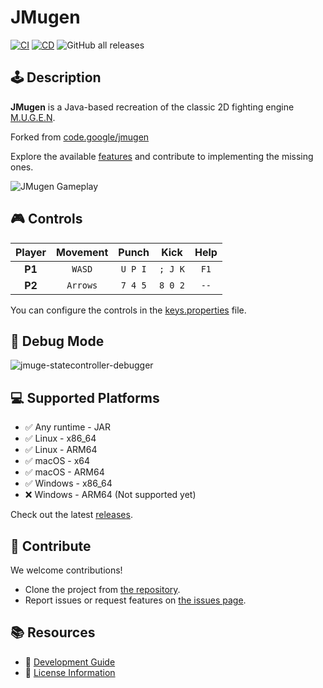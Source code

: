 # JMugen

[![CI](https://github.com/humbertodias/jmugen/actions/workflows/ci.yml/badge.svg)](https://github.com/humbertodias/jmugen/actions/workflows/ci.yml)
[![CD](https://github.com/humbertodias/jmugen/actions/workflows/cd.yml/badge.svg)](https://github.com/humbertodias/jmugen/actions/workflows/cd.yml)
![GitHub all releases](https://img.shields.io/github/downloads/humbertodias/jmugen/total)


## 🕹️ Description

**JMugen** is a Java-based recreation of the classic 2D fighting engine [M.U.G.E.N](https://www.elecbyte.com/mugendocs-11b1/mugen.html).

Forked from [code.google/jmugen](https://code.google.com/archive/p/jmugen/)

Explore the available [features](./FEATURES.md) and contribute to implementing the missing ones.

![JMugen Gameplay](https://github.com/user-attachments/assets/1b7c5e84-4abc-4200-9580-c0d00d7397b8)

## 🎮 Controls

| Player | Movement |  Punch  |  Kick   | Help |
|:------:|:--------:|:-------:|:-------:|:----:|
| **P1** |  `WASD`  | `U P I` | `; J K` | `F1` |
| **P2** | `Arrows` | `7 4 5` | `8 0 2` | `--` |

You can configure the controls in the [keys.properties](JMugen.Properties/src/main/resources/keys.properties) file.

## 🐞 Debug Mode
![jmuge-statecontroller-debugger](https://github.com/user-attachments/assets/63908d34-83b8-462b-aecc-21ba9c237a5b)


## 💻 Supported Platforms

- ✅ Any runtime - JAR
- ✅ Linux - x86_64
- ✅ Linux - ARM64
- ✅ macOS - x64
- ✅ macOS - ARM64
- ✅ Windows - x86_64
- ❌ Windows - ARM64 (Not supported yet)

Check out the latest [releases](https://github.com/humbertodias/jmugen/releases).

## 🤝 Contribute

We welcome contributions!

- Clone the project from [the repository](https://github.com/humbertodias/jmugen).
- Report issues or request features on [the issues page](https://github.com/humbertodias/jmugen/issues).

## 📚 Resources

- 📖 [Development Guide](./DEV.md)
- 📜 [License Information](./LICENSE)

